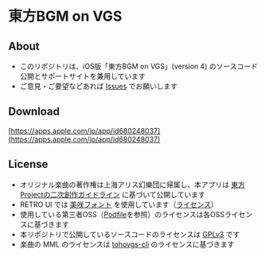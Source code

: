 # 東方BGM on VGS

## About

- このリポジトリは、iOS版「東方BGM on VGS」(version 4) のソースコード公開とサポートサイトを兼用しています
- ご意見・ご要望などあれば [Issues](https://github.com/suzukiplan/tohovgs4-ios/issues) でお願いします

## Download

[https://apps.apple.com/jp/app/id680248037](https://apps.apple.com/jp/app/id680248037)

## License

- オリジナル楽曲の著作権は上海アリス幻樂団に帰属し、本アプリは [東方Projectの二次創作ガイドライン](https://touhou-project.news/guideline/) に基づいて公開しています
- RETRO UI では [美咲フォント](https://littlelimit.net/misaki.htm) を使用しています（[ライセンス](https://littlelimit.net/font.htm#license)）
- 使用している第三者OSS（[Podfile](https://github.com/suzukiplan/tohovgs4-ios/blob/master/Podfile)を参照）のライセンスは各OSSライセンスに基づきます
- 本リポジトリで公開しているソースコードのライセンスは [GPLv3](LICENSE.txt) です
- 楽曲の MML のライセンスは [tohovgs-cli](https://github.com/suzukiplan/tohovgs-cli) のライセンスに基づきます

